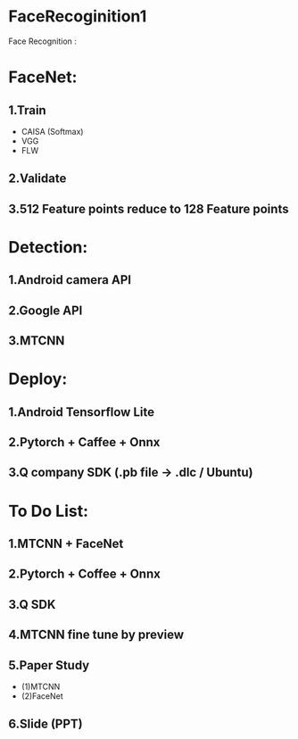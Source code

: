 # FaceRecoginition1
Face Recognition :  

# FaceNet:
## 1.Train 
* CAISA (Softmax)
* VGG
* FLW
## 2.Validate
## 3.512 Feature points reduce to 128 Feature points

# Detection: 
## 1.Android camera API
## 2.Google API
## 3.MTCNN

# Deploy:    
## 1.Android Tensorflow Lite
## 2.Pytorch + Caffee + Onnx
## 3.Q company SDK (.pb file -> .dlc / Ubuntu)
#
# To Do List:
## 1.MTCNN + FaceNet
## 2.Pytorch + Coffee + Onnx 
## 3.Q SDK
## 4.MTCNN fine tune by preview
## 5.Paper Study
* (1)MTCNN
* (2)FaceNet 
## 6.Slide (PPT) 

